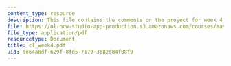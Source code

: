 ```yaml
---
content_type: resource
description: This file contains the comments on the project for week 4 by the student.
file: https://ol-ocw-studio-app-production.s3.amazonaws.com/courses/mas-961-ambient-intelligence-spring-2005/de64a8df629f8fd571793e82d84f08f9_cl_week4.pdf
file_type: application/pdf
resourcetype: Document
title: cl_week4.pdf
uid: de64a8df-629f-8fd5-7179-3e82d84f08f9
---
```

